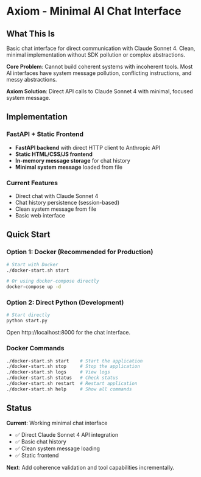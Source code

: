 # Axiom - Minimal AI Chat Interface

## What This Is

Basic chat interface for direct communication with Claude Sonnet 4. Clean, minimal implementation without SDK pollution or complex abstractions.

**Core Problem**: Cannot build coherent systems with incoherent tools. Most AI interfaces have system message pollution, conflicting instructions, and messy abstractions.

**Axiom Solution**: Direct API calls to Claude Sonnet 4 with minimal, focused system message.

## Implementation

### FastAPI + Static Frontend
- **FastAPI backend** with direct HTTP client to Anthropic API
- **Static HTML/CSS/JS frontend** 
- **In-memory message storage** for chat history
- **Minimal system message** loaded from file

### Current Features
- Direct chat with Claude Sonnet 4
- Chat history persistence (session-based)
- Clean system message from file
- Basic web interface

## Quick Start

### Option 1: Docker (Recommended for Production)
```bash
# Start with Docker
./docker-start.sh start

# Or using docker-compose directly
docker-compose up -d
```

### Option 2: Direct Python (Development)
```bash
# Start directly
python start.py
```

Open http://localhost:8000 for the chat interface.

### Docker Commands
```bash
./docker-start.sh start    # Start the application
./docker-start.sh stop     # Stop the application  
./docker-start.sh logs     # View logs
./docker-start.sh status   # Check status
./docker-start.sh restart  # Restart application
./docker-start.sh help     # Show all commands
```

## Status

**Current**: Working minimal chat interface
- ✅ Direct Claude Sonnet 4 API integration
- ✅ Basic chat history
- ✅ Clean system message loading
- ✅ Static frontend

**Next**: Add coherence validation and tool capabilities incrementally.